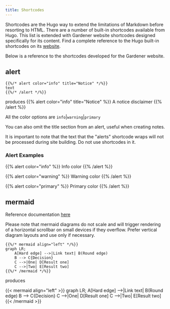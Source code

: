 ```yaml
---
title: Shortcodes
---
```


Shortcodes are the Hugo way to extend the limitations of Markdown before resorting to HTML. There are a number of built-in shortcodes available from Hugo. This list is extended with Gardener website shortcodes designed specifically for its content.
Find a complete reference to the Hugo built-in shortcodes on its [website](https://gohugo.io/content-management/shortcodes/).

Below is a reference to the shortcodes developed for the Gardener website.

## alert
```
{{%/* alert color="info" title="Notice" */%}}
text
{{%/* /alert */%}}
```
produces
{{% alert color="info" title="Notice" %}}
A notice disclaimer
{{% /alert %}}

All the color options are `info`|`warning`|`primary`

You can also omit the title section from an alert, useful when creating notes. 

It is important to note that the text that the "alerts" shortcode wraps will not be processed during site building. Do not use shortcodes in it.

### Alert Examples

{{% alert color="info" %}}
Info color
{{% /alert %}}

{{% alert color="warning" %}}
Warning color
{{% /alert %}}

{{% alert color="primary" %}}
Primary color
{{% /alert %}}

## mermaid
Reference documentation [here](https://learn.netlify.com/en/shortcodes/mermaid/)

Please note that mermaid diagrams do not scale and will trigger rendering of a horizontal scrollbar on small devices if they overflow. Prefer vertical diagram layouts and use only if necessary.

```
{{%/* mermaid align="left" */%}}
graph LR;
    A[Hard edge] -->|Link text| B(Round edge)
    B --> C{Decision}
    C -->|One| D[Result one]
    C -->|Two| E[Result two]
{{%/* /mermaid */%}}
```
produces

{{< mermaid align="left" >}}
graph LR;
    A[Hard edge] -->|Link text| B(Round edge)
    B --> C{Decision}
    C -->|One| D[Result one]
    C -->|Two| E[Result two]
{{< /mermaid >}}